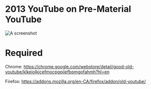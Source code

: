 # 2013 YouTube on Pre-Material YouTube
![A screenshot](https://cdn.discordapp.com/attachments/752664050474811392/779614117932826624/unknown.png)

# Required
Chrome: https://chrome.google.com/webstore/detail/good-old-youtube/klkejolkjcefmocpgpjiefbpmgofahmh?hl=en

Firefox: https://addons.mozilla.org/en-CA/firefox/addon/old-youtube/
